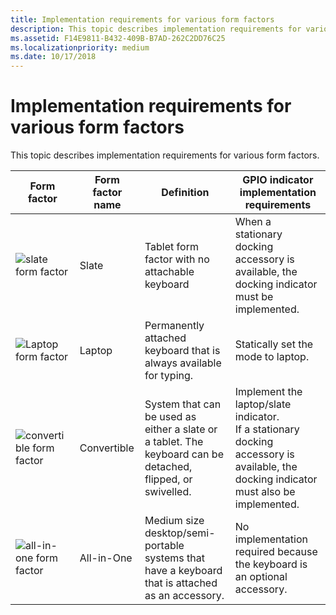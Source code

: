 ```yaml
---
title: Implementation requirements for various form factors
description: This topic describes implementation requirements for various form factors.
ms.assetid: F14E9811-B432-409B-B7AD-262C2DD76C25
ms.localizationpriority: medium
ms.date: 10/17/2018
---
```


# Implementation requirements for various form factors

This topic describes implementation requirements for various form factors.

|Form factor|Form factor name|Definition|GPIO indicator implementation requirements|
|----|----|----|----|
|![slate form factor](images/slate.jpg)|Slate|Tablet form factor with no attachable keyboard|When a stationary docking accessory is available, the docking indicator must be implemented.|
|![Laptop form factor](images/laptop.jpg)|Laptop|Permanently attached keyboard that is always available for typing.|Statically set the mode to laptop.|
|![convertible form factor](images/convertible.jpg)|Convertible|System that can be used as either a slate or a tablet. The keyboard can be detached, flipped, or swivelled.|Implement the laptop/slate indicator.</br>If a stationary docking accessory is available, the docking indicator must also be implemented.|
|![all-in-one form factor](images/allinone.jpg)|All-in-One|Medium size desktop/semi-portable systems that have a keyboard that is attached as an accessory.|No implementation required because the keyboard is an optional accessory.|
